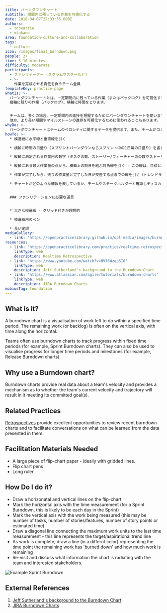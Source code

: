 ```yaml
---
title: バーンダウンチャート
subtitle: 期間内に残っている作業を可視化する
date: 2018-04-07T22:33:55.000Z
authors:
  - tdbeattie
  - mtakane
area: foundation-culture-and-collaboration
tags:
  - culture
icon: /images/final_burndown.png
people: 2+
time: 5-10 minutes
difficulty: moderate
participants:
  - ファシリテーター (スクラムマスターなど)
  - >-
    作業を完成させる責任を負うチーム全員
templateKey: practice-page
whatIs: >-
  バーンダウンチャートとは、一定期間内に残っている作業（またはバックログ）を可視化するものです。
  縦軸に残りの作業（バックログ）、横軸に時間をとります。


  チームは、多くの場合、一定期間内の進捗を把握するためにバーンダウンチャートを使います（例えば、スプリントバーンダウンチャート）。
  他方、より長い期間やマイルストーンの進捗を可視化するために使われることもあります。
whyDo: >-
  バーンダウンチャートはチームのベロシティに関するデータを提供ます。また、チームがコミットしたゴールに対して、チームのベロシティとその軌道がどのような結果になるかを判断するためのメカニズムを提供します。
howTo: >-
  * 模造紙に水平線と垂直線を引く

  * 横軸に時間の目盛り（スプリントバーンダウンならスプリント中の1日毎の目盛り）を書き入れる

  * 縦軸に測定される作業用の数字（タスクの数、ストーリー/フィーチャーのの数やストーリーポイント、見積もり時間）を書き入れる

  * 縦軸にある最大作業量の点から、横軸上の期日を結ぶ対角線を引く - この線は、目標となるトレンドラインになる

  * 作業が完了したら、残りの作業量と完了した日が交差する点までの線を引く（トレンドラインと色を変える）

  * チャートがどのような情報を表しているか、チームやステークホルダーと確認しディスカッションする


  ### ファシリテーションに必要な道具


  * 大きな模造紙 - グリッド付きが理想的

  * 模造紙用のペン

  * 長い定規
mediaGallery:
  - link: 'https://openpracticelibrary.github.io/opl-media/images/burndown.png'
resources:
  - link: 'https://openpracticelibrary.com/practice/realtime-retrospective/'
    linkType: web
    description: Realtime Retrospective
  - link: 'https://www.youtube.com/watch?v=HV76WzqpSI0'
    linkType: web
    description: Jeff Sutherland's background to the Burndown Chart
  - link: 'https://www.atlassian.com/agile/tutorials/burndown-charts'
    linkType: web
    description: JIRA Burndown Charts
mobiusTag: foundation
---
```

## What is it?

A burndown chart is a visualisation of work left to do within a specified time period. The remaining work (or backlog) is often on the vertical axis, with time along the horizontal.

Teams often use burndown charts to track progress within fixed time periods (for example, Sprint Burndown charts). They can also be used to visualise progress for longer time periods and milestones (for example, Release Burndown charts).

## Why use a Burndown chart?

Burndown charts provide real data about a team's velocity and provides a mechanism as to whether the team's current velocity and trajectory will result in it meeting its committed goal(s).

## Related Practices

[Retrospectives](/practice/realtime-retrospective/) provide excellent opportunities to review recent burndown charts and to facilitate conversations on what can be learned from the data presented in them.

## Facilitation Materials Needed

* A large piece of flip-chart paper - ideally with gridded lines.
* Flip chart pens
* Long ruler

## How Do I do it?

* Draw a horizonatal and vertical lines on the flip-chart
* Mark the horizontal axis with the time measurement (for a Sprint Burndown, this is likely to be each day in the Sprint)
* Mark the vertical axis with the work being measured (this may be number of tasks, number of stories/features, number of story points or estimated time)
* Draw a diagonal line connecting the maximum work units to the last time measurement - this line represents the target/aspirational trend line
* As work is complete, draw a line (in a differnt color) representing the time point the remaining work has 'burned down' and how much work is remaining
* Re-visit and discuss what information the chart is radiating with the team and interested stakeholders.

![Example Sprint Burndown](/images/burndown.png)

## External References

1. [Jeff Sutherland's background to the Burndown Chart](https://www.youtube.com/watch?v=HV76WzqpSI0)
2. [JIRA Burndown Charts](https://www.atlassian.com/agile/tutorials/burndown-charts)
